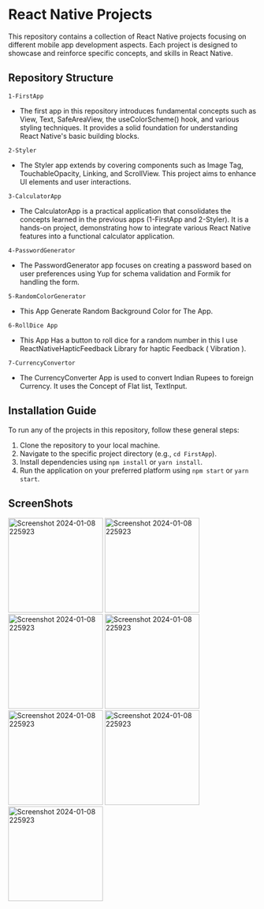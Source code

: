 # React Native Projects
This repository contains a collection of React Native projects focusing on different mobile app development aspects. Each project is designed to showcase and reinforce specific concepts, and skills in React Native.

## Repository Structure
`1-FirstApp` <br>
- The first app in this repository introduces fundamental concepts such as View, Text, SafeAreaView, the useColorScheme() hook, and various styling techniques. It provides a solid foundation for understanding React Native's basic building blocks.

`2-Styler` <br>
- The Styler app extends by covering components such as Image Tag, TouchableOpacity, Linking, and ScrollView. This project aims to enhance UI elements and user interactions.

`3-CalculatorApp` <br>
- The CalculatorApp is a practical application that consolidates the concepts learned in the previous apps (1-FirstApp and 2-Styler). It is a hands-on project, demonstrating how to integrate various React Native features into a functional calculator application.

`4-PasswordGenerator`<br>
- The PasswordGenerator app focuses on creating a password based on user preferences using Yup for schema validation and Formik for handling the form.

`5-RandomColorGenerator`<br>
- This App Generate Random Background Color for The App.

`6-RollDice App`<br>
- This App Has a button to roll dice for a random number in this I use ReactNativeHapticFeedback Library for haptic Feedback ( Vibration ).

`7-CurrencyConvertor` <br>
- The CurrencyConverter App is used to convert Indian Rupees to foreign Currency. It uses the Concept of Flat list, TextInput.

## Installation Guide
To run any of the projects in this repository, follow these general steps:

1. Clone the repository to your local machine.
2. Navigate to the specific project directory (e.g., `cd FirstApp`).
3. Install dependencies using `npm install` or `yarn install`.
4. Run the application on your preferred platform using `npm start` or `yarn start`.

## ScreenShots
<img width="192" alt="Screenshot 2024-01-08 225923" src="https://github.com/sanyam40/React-Native-Projects/assets/87993985/025bae73-0a45-44e2-a603-05d11c54f945">
<img width="192" alt="Screenshot 2024-01-08 225923" src="https://github.com/sanyam40/React-Native-Projects/assets/87993985/fac4115f-74f4-4782-84d9-a8c6fb7048ef">
<img width="192" alt="Screenshot 2024-01-08 225923" src="https://github.com/sanyam40/React-Native-Projects/assets/87993985/9a4a6b0d-1f71-4ad6-a3c2-4ca42eeeeff5">
<img width="192" alt="Screenshot 2024-01-08 225923" src="https://github.com/sanyam40/React-Native-Projects/assets/87993985/91d8d116-f5fa-4aa0-8487-2b7bf9a68c19">
<img width="192" alt="Screenshot 2024-01-08 225923" src="https://github.com/sanyam40/React-Native-Projects/assets/87993985/d41eac89-c9bf-4a3d-89f2-e5ecf1c70b38">
<img width="192" alt="Screenshot 2024-01-08 225923" src="https://github.com/sanyam40/React-Native-Projects/assets/87993985/d0a45937-2970-44f0-9520-b6d36797e680">
<img width="192" alt="Screenshot 2024-01-08 225923" src="https://github.com/sanyam40/React-Native-Projects/assets/87993985/fec4e199-cff0-4a2e-895d-db463cc7a2b6">









